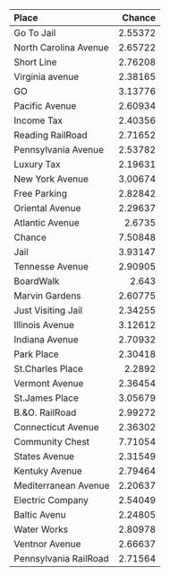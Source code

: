 |Place  |Chance|
:---|---:
|Go To Jail | 2.55372|
|North Carolina Avenue | 2.65722|
|Short Line | 2.76208|
|Virginia avenue | 2.38165|
|GO | 3.13776|
|Pacific Avenue | 2.60934|
|Income Tax | 2.40356|
|Reading RailRoad | 2.71652|
|Pennsylvania Avenue | 2.53782|
|Luxury Tax | 2.19631|
|New York Avenue | 3.00674|
|Free Parking | 2.82842|
|Oriental Avenue | 2.29637|
|Atlantic Avenue | 2.6735|
|Chance | 7.50848|
|Jail | 3.93147|
|Tennesse Avenue | 2.90905|
|BoardWalk | 2.643|
|Marvin Gardens | 2.60775|
|Just Visiting Jail | 2.34255|
|Illinois Avenue | 3.12612|
|Indiana Avenue | 2.70932|
|Park Place | 2.30418|
|St.Charles Place | 2.2892|
|Vermont Avenue | 2.36454|
|St.James Place | 3.05679|
|B.&O. RailRoad | 2.99272|
|Connecticut Avenue | 2.36302|
|Community Chest | 7.71054|
|States Avenue | 2.31549|
|Kentuky Avenue | 2.79464|
|Mediterranean Avenue | 2.20637|
|Electric Company | 2.54049|
|Baltic Avenu | 2.24805|
|Water Works | 2.80978|
|Ventnor Avenue | 2.66637|
|Pennsylvania RailRoad | 2.71564|
